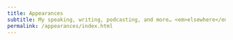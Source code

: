 ```yaml
---
title: Appearances
subtitle: My speaking, writing, podcasting, and more… <em>elsewhere</em>.
permalink: /appearances/index.html
---
```

